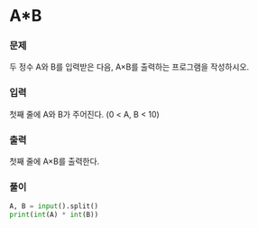 # A*B

### 문제
두 정수 A와 B를 입력받은 다음, A×B를 출력하는 프로그램을 작성하시오.

### 입력
첫째 줄에 A와 B가 주어진다. (0 < A, B < 10)

### 출력
첫째 줄에 A×B를 출력한다.

### 풀이
```python
A, B = input().split()
print(int(A) * int(B))
```
